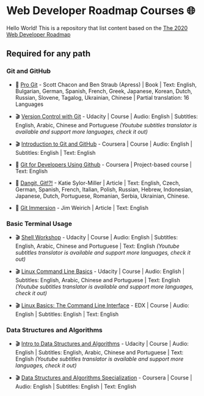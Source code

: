 #  Web Developer Roadmap Courses :globe_with_meridians:

Hello World! This is a repository that list content based on the [The 2020 Web Developer Roadmap](https://github.com/kamranahmedse/developer-roadmap)

## Required for any path
### Git and GitHub
- :book: [Pro Git](https://git-scm.com/book/en/v2) - Scott Chacon and Ben Straub (Apress) | Book | Text: English, Bulgarian, German, Spanish, French, Greek, Japanese, Korean, Dutch, Russian, Slovene, Tagalog, Ukrainian, Chinese | Partial translation:  16 Languages

-  :clapper: [Version Control with Git](https://www.udacity.com/course/version-control-with-git--ud123) - Udacity | Course | Audio: English | Subtitles: English, Arabic, Chinese and Portuguese 
*(Youtube subtitles translator is available and support more languages, check it out)*

- :clapper: [Introduction to Git and GitHub](https://www.coursera.org/programs/4c600a0d-4714-4ee7-b8ac-fbcedf955304?collectionId=&productId=-qIqP1FsEemNmQ6a3syMJg&productType=course&showMiniModal=true) - Coursera | Course | Audio: English | Subtitles: English | Text: English

- :page_facing_up: [Git for Developers Using Github](https://www.coursera.org/programs/4c600a0d-4714-4ee7-b8ac-fbcedf955304?collectionId=&productId=v1PhHrG6EeqvmBJpqY8HJQ&productType=course&showMiniModal=true) - Coursera | Project-based course | Text: English

- :page_facing_up: [Dangit, Git!?!](https://dangitgit.com/en) - Katie Sylor-Miller | Article | Text: English, Czech, German, Spanish, French, Italian, Polish, Russian, Hebrew, Indonesian, Japanese, Dutch, Portuguese, Romanian, Serbia, Ukrainian, Chinese.

- :page_facing_up: [Git Immersion](https://gitimmersion.com/index.html) - Jim Weirich | Article | Text: English

### Basic Terminal Usage
-  :clapper: [Shell Workshop](https://www.udacity.com/course/shell-workshop--ud206) - Udacity | Course | Audio: English | Subtitles: English, Arabic, Chinese and Portuguese | Text: English
*(Youtube subtitles translator is available and support more languages, check it out)*

-  :clapper: [Linux Command Line Basics](https://www.udacity.com/course/linux-command-line-basics--ud595) - Udacity | Course | Audio: English | Subtitles: English, Arabic, Chinese and Portuguese | Text: English
*(Youtube subtitles translator is available and support more languages, check it out)*

-  :clapper: [Linux Basics: The Command Line Interface](https://www.edx.org/course/linux-basics-the-command-line-interface) - EDX | Course | Audio: English | Subtitles: English | Text: English

### Data Structures and Algorithms
-  :clapper: [Intro to Data Structures and Algorithms](https://www.udacity.com/course/data-structures-and-algorithms-in-python--ud513) - Udacity | Course | Audio: English | Subtitles: English, Arabic, Chinese and Portuguese | Text: English
*(Youtube subtitles translator is available and support more languages, check it out)*

-  :clapper: [Data Structures and Algorithms Specialization](https://www.coursera.org/specializations/data-structures-algorithms) - Coursera | Course | Audio: English | Subtitles: English | Text: English



